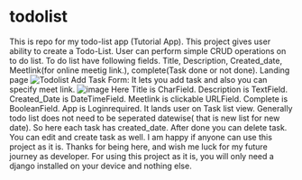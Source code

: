 # todolist
This is repo for my todo-list app  (Tutorial App).
This project gives user ability to create a Todo-List. User can perform simple CRUD operations on to do list. To do list have following fields. Title, Description, Created_date, Meetlink(for online meetig link.), complete(Task done or not done).
Landing page 
![Todolist](https://user-images.githubusercontent.com/108964197/179164657-050763b5-9346-43c5-be75-93dcd236860f.png)
Add Task Form:
It lets you add task and also you can specify meet link. 
![image](https://user-images.githubusercontent.com/108964197/179163385-31c14090-8982-40cf-b5f8-1192bbe4482f.png)
Here Title is CharField. Description is TextField. Created_Date is DateTimeField. Meetlink is clickable URLField. Complete is BooleanField.
App is Loginrequired. It lands user on Task list view. Generally todo list does not need to be seperated datewise( that is new list for new date). So here each task has created_date. After done you can delete task. You can edit and create task as well. I am happy if anyone can use this project as it is. Thanks for being here, and wish me luck for my future journey as developer.
For using this project as it is, you will only need a django installed on your device and nothing else. 
